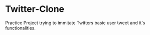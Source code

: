 # Twitter-Clone
 Practice Project trying to immitate Twitters basic user tweet and it's functionalities.
